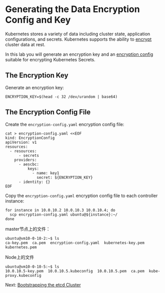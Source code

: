 # Generating the Data Encryption Config and Key

Kubernetes stores a variety of data including cluster state, application configurations, and secrets. Kubernetes supports the ability to [encrypt](https://kubernetes.io/docs/tasks/administer-cluster/encrypt-data) cluster data at rest.

In this lab you will generate an encryption key and an [encryption config](https://kubernetes.io/docs/tasks/administer-cluster/encrypt-data/#understanding-the-encryption-at-rest-configuration) suitable for encrypting Kubernetes Secrets.

## The Encryption Key

Generate an encryption key:

```
ENCRYPTION_KEY=$(head -c 32 /dev/urandom | base64)
```

## The Encryption Config File

Create the `encryption-config.yaml` encryption config file:

```
cat > encryption-config.yaml <<EOF
kind: EncryptionConfig
apiVersion: v1
resources:
  - resources:
      - secrets
    providers:
      - aescbc:
          keys:
            - name: key1
              secret: ${ENCRYPTION_KEY}
      - identity: {}
EOF
```

Copy the `encryption-config.yaml` encryption config file to each controller instance:

```
for instance in 10.0.10.2 10.0.10.3 10.0.10.4; do
  scp encryption-config.yaml ubuntu@${instance}:~/
done
```
master节点上的文件：
```
ubuntu@vm10-0-10-2:~$ ls 
ca-key.pem  ca.pem  encryption-config.yaml  kubernetes-key.pem  kubernetes.pem
```

Node上的文件

```
ubuntu@vm10-0-10-5:~$ ls 
10.0.10.5-key.pem  10.0.10.5.kubeconfig  10.0.10.5.pem  ca.pem  kube-proxy.kubeconfig
```
Next: [Bootstrapping the etcd Cluster](07-bootstrapping-etcd.md)
